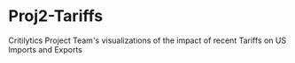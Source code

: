 # Proj2-Tariffs
Critilytics Project Team's visualizations of the impact of recent Tariffs on US Imports and Exports
